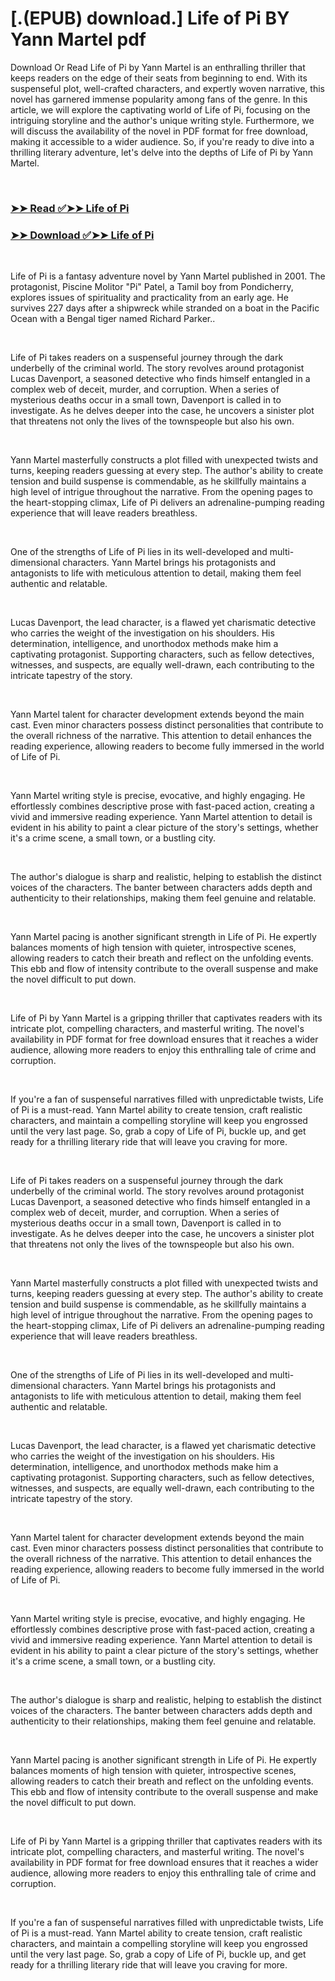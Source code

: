 # [.(EPUB) download.] Life of Pi BY Yann Martel pdf

<p>Download Or Read Life of Pi by Yann Martel is an enthralling thriller that keeps readers on the edge of their seats from beginning to end. With its suspenseful plot, well-crafted characters, and expertly woven narrative, this novel has garnered immense popularity among fans of the genre. In this article, we will explore the captivating world of Life of Pi, focusing on the intriguing storyline and the author's unique writing style. Furthermore, we will discuss the availability of the novel in PDF format for free download, making it accessible to a wider audience. So, if you're ready to dive into a thrilling literary adventure, let's delve into the depths of Life of Pi by Yann Martel.</p>
<p>&nbsp;</p>

### [➤➤ Read ✅➤➤ Life of Pi](https://pdfwebsitebooks.blogspot.com/id/4214)

### [➤➤ Download ✅➤➤ Life of Pi](https://pdfwebsitebooks.blogspot.com/id/4214)

<p>&nbsp;</p>
<p>Life of Pi is a fantasy adventure novel by Yann Martel published in 2001. The protagonist, Piscine Molitor "Pi" Patel, a Tamil boy from Pondicherry, explores issues of spirituality and practicality from an early age. He survives 227 days after a shipwreck while stranded on a boat in the Pacific Ocean with a Bengal tiger named Richard Parker..</p>
<p>&nbsp;</p>
<p>Life of Pi takes readers on a suspenseful journey through the dark underbelly of the criminal world. The story revolves around protagonist Lucas Davenport, a seasoned detective who finds himself entangled in a complex web of deceit, murder, and corruption. When a series of mysterious deaths occur in a small town, Davenport is called in to investigate. As he delves deeper into the case, he uncovers a sinister plot that threatens not only the lives of the townspeople but also his own.</p>
<p>&nbsp;</p>
<p>Yann Martel masterfully constructs a plot filled with unexpected twists and turns, keeping readers guessing at every step. The author's ability to create tension and build suspense is commendable, as he skillfully maintains a high level of intrigue throughout the narrative. From the opening pages to the heart-stopping climax, Life of Pi delivers an adrenaline-pumping reading experience that will leave readers breathless.</p>
<p>&nbsp;</p>
<p>One of the strengths of Life of Pi lies in its well-developed and multi-dimensional characters. Yann Martel brings his protagonists and antagonists to life with meticulous attention to detail, making them feel authentic and relatable.</p>
<p>&nbsp;</p>
<p>Lucas Davenport, the lead character, is a flawed yet charismatic detective who carries the weight of the investigation on his shoulders. His determination, intelligence, and unorthodox methods make him a captivating protagonist. Supporting characters, such as fellow detectives, witnesses, and suspects, are equally well-drawn, each contributing to the intricate tapestry of the story.</p>
<p>&nbsp;</p>
<p>Yann Martel talent for character development extends beyond the main cast. Even minor characters possess distinct personalities that contribute to the overall richness of the narrative. This attention to detail enhances the reading experience, allowing readers to become fully immersed in the world of Life of Pi.</p>
<p>&nbsp;</p>
<p>Yann Martel writing style is precise, evocative, and highly engaging. He effortlessly combines descriptive prose with fast-paced action, creating a vivid and immersive reading experience. Yann Martel attention to detail is evident in his ability to paint a clear picture of the story's settings, whether it's a crime scene, a small town, or a bustling city.</p>
<p>&nbsp;</p>
<p>The author's dialogue is sharp and realistic, helping to establish the distinct voices of the characters. The banter between characters adds depth and authenticity to their relationships, making them feel genuine and relatable.</p>
<p>&nbsp;</p>
<p>Yann Martel pacing is another significant strength in Life of Pi. He expertly balances moments of high tension with quieter, introspective scenes, allowing readers to catch their breath and reflect on the unfolding events. This ebb and flow of intensity contribute to the overall suspense and make the novel difficult to put down.</p>
<p>&nbsp;</p>
<p>Life of Pi by Yann Martel is a gripping thriller that captivates readers with its intricate plot, compelling characters, and masterful writing. The novel's availability in PDF format for free download ensures that it reaches a wider audience, allowing more readers to enjoy this enthralling tale of crime and corruption.</p>
<p>&nbsp;</p>
<p>If you're a fan of suspenseful narratives filled with unpredictable twists, Life of Pi is a must-read. Yann Martel ability to create tension, craft realistic characters, and maintain a compelling storyline will keep you engrossed until the very last page. So, grab a copy of Life of Pi, buckle up, and get ready for a thrilling literary ride that will leave you craving for more.</p>
<p>&nbsp;</p>
<p>Life of Pi takes readers on a suspenseful journey through the dark underbelly of the criminal world. The story revolves around protagonist Lucas Davenport, a seasoned detective who finds himself entangled in a complex web of deceit, murder, and corruption. When a series of mysterious deaths occur in a small town, Davenport is called in to investigate. As he delves deeper into the case, he uncovers a sinister plot that threatens not only the lives of the townspeople but also his own.</p>
<p>&nbsp;</p>
<p>Yann Martel masterfully constructs a plot filled with unexpected twists and turns, keeping readers guessing at every step. The author's ability to create tension and build suspense is commendable, as he skillfully maintains a high level of intrigue throughout the narrative. From the opening pages to the heart-stopping climax, Life of Pi delivers an adrenaline-pumping reading experience that will leave readers breathless.</p>
<p>&nbsp;</p>
<p>One of the strengths of Life of Pi lies in its well-developed and multi-dimensional characters. Yann Martel brings his protagonists and antagonists to life with meticulous attention to detail, making them feel authentic and relatable.</p>
<p>&nbsp;</p>
<p>Lucas Davenport, the lead character, is a flawed yet charismatic detective who carries the weight of the investigation on his shoulders. His determination, intelligence, and unorthodox methods make him a captivating protagonist. Supporting characters, such as fellow detectives, witnesses, and suspects, are equally well-drawn, each contributing to the intricate tapestry of the story.</p>
<p>&nbsp;</p>
<p>Yann Martel talent for character development extends beyond the main cast. Even minor characters possess distinct personalities that contribute to the overall richness of the narrative. This attention to detail enhances the reading experience, allowing readers to become fully immersed in the world of Life of Pi.</p>
<p>&nbsp;</p>
<p>Yann Martel writing style is precise, evocative, and highly engaging. He effortlessly combines descriptive prose with fast-paced action, creating a vivid and immersive reading experience. Yann Martel attention to detail is evident in his ability to paint a clear picture of the story's settings, whether it's a crime scene, a small town, or a bustling city.</p>
<p>&nbsp;</p>
<p>The author's dialogue is sharp and realistic, helping to establish the distinct voices of the characters. The banter between characters adds depth and authenticity to their relationships, making them feel genuine and relatable.</p>
<p>&nbsp;</p>
<p>Yann Martel pacing is another significant strength in Life of Pi. He expertly balances moments of high tension with quieter, introspective scenes, allowing readers to catch their breath and reflect on the unfolding events. This ebb and flow of intensity contribute to the overall suspense and make the novel difficult to put down.</p>
<p>&nbsp;</p>
<p>Life of Pi by Yann Martel is a gripping thriller that captivates readers with its intricate plot, compelling characters, and masterful writing. The novel's availability in PDF format for free download ensures that it reaches a wider audience, allowing more readers to enjoy this enthralling tale of crime and corruption.</p>
<p>&nbsp;</p>
<p>If you're a fan of suspenseful narratives filled with unpredictable twists, Life of Pi is a must-read. Yann Martel ability to create tension, craft realistic characters, and maintain a compelling storyline will keep you engrossed until the very last page. So, grab a copy of Life of Pi, buckle up, and get ready for a thrilling literary ride that will leave you craving for more.</p>
<p>&nbsp;</p>
